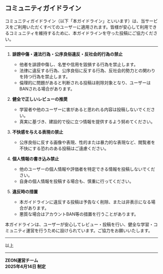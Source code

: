 ## コミュニティガイドライン

コミュニティガイドライン（以下「本ガイドライン」といいます）は、当サービスをご利用いただくすべてのユーザーに適用されます。皆様が安心して利用できるコミュニティを維持するために、本ガイドラインを守った投稿にご協力ください。

---

1. **誹謗中傷・違法行為・公序良俗違反・反社会的行為の禁止**  
   - 他者を誹謗中傷し、名誉や信用を毀損する行為を禁止します。  
   - 法律に違反する行為、公序良俗に反する行為、反社会的勢力との関わりを持つ行為を禁止します。  
   - 倫理的に問題があると判断される投稿は削除対象となり、ユーザーはBANされる場合があります。

2. **健全で正しいレビューの推奨**  
   - 学習者や他のユーザーに害があると思われる内容は投稿しないでください。  
   - 真実に基づき、建設的で役に立つ情報を提供するよう努めてください。

3. **不快感を与える表現の禁止**  
   - 公序良俗に反する画像や表現、性的または暴力的な表現など、閲覧者を不快にする恐れのある投稿はご遠慮ください。

4. **個人情報の書き込み禁止**  
   - 他のユーザーの個人情報や評価者を特定できる情報を投稿しないでください。  
   - 自身の個人情報を投稿する場合も、慎重に行ってください。

5. **違反時の措置**  
   - 本ガイドラインに違反する投稿は予告なく削除、または非表示になる場合があります。  
   - 悪質な場合はアカウントBAN等の措置を行うことがあります。  

本ガイドラインは、ユーザーが安心してレビュー・投稿を行い、健全な学習・コミュニティ運営を行うために設けられています。ご協力をお願いいたします。

---

以上


---

**ZEON運営チーム  
2025年4月14日 制定**